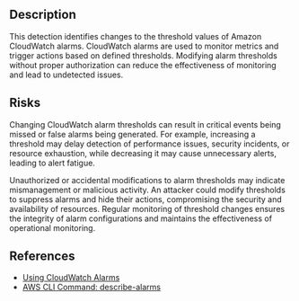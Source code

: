 ## Description

This detection identifies changes to the threshold values of Amazon CloudWatch alarms. CloudWatch alarms are used to monitor metrics and trigger actions based on defined thresholds. Modifying alarm thresholds without proper authorization can reduce the effectiveness of monitoring and lead to undetected issues.

## Risks

Changing CloudWatch alarm thresholds can result in critical events being missed or false alarms being generated. For example, increasing a threshold may delay detection of performance issues, security incidents, or resource exhaustion, while decreasing it may cause unnecessary alerts, leading to alert fatigue.

Unauthorized or accidental modifications to alarm thresholds may indicate mismanagement or malicious activity. An attacker could modify thresholds to suppress alarms and hide their actions, compromising the security and availability of resources. Regular monitoring of threshold changes ensures the integrity of alarm configurations and maintains the effectiveness of operational monitoring.

## References

- [Using CloudWatch Alarms](https://docs.aws.amazon.com/AmazonCloudWatch/latest/monitoring/AlarmThatSendsEmail.html)
- [AWS CLI Command: describe-alarms](https://docs.aws.amazon.com/cli/latest/reference/cloudwatch/describe-alarms.html)
